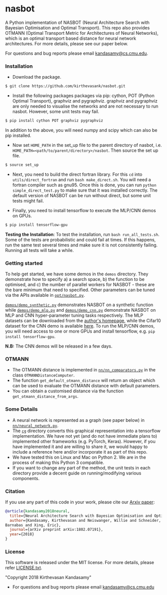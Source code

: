 # nasbot

A Python implementation of NASBOT (Neural Architecture Search with Bayesian Optimisation
and Optimal Transport).
This repo also provides OTMANN (Optimal Transport Metric for Architectures of Neural
Networks), which is an optimal transport based distance for neural network architectures.
For more details, please see our paper below.

For questions and bug reports please email kandasamy@cs.cmu.edu.

### Installation

* Download the package.
```bash
$ git clone https://github.com/kirthevasank/nasbot.git
```

* Install the following packages packages via pip: cython, POT (Python Optimal Transport),
graphviz and pygraphviz. graphviz and pygraphviz are only needed to visualise the networks
and are not necessary to run nasbot. However, some unit tests may fail.
```bash
$ pip install cython POT graphviz pygraphviz
```
  In addition to the above, you will need numpy and scipy which can also be pip installed.

* Now set `HOME_PATH` in the set_up file to the parent directory of nasbot, i.e.
`HOME_PATH=<path/to/parent/directory>/nasbot`. Then source the set up file.
```bash
$ source set_up
```

* Next, you need to build the direct fortran library. For this `cd` into `utils/direct_fortran` and run `bash make_direct.sh`. You will need a fortran compiler such as gnu95. Once this is done, you can run `python simple_direct_test.py` to make sure that it was installed correctly.
The default version of NASBOT can be run without direct, but some unit tests might fail.

* Finally, you need to install tensorflow to execute the MLP/CNN demos on GPUs.
```bash
$ pip install tensorflow-gpu
```

**Testing the Installation**:
To test the installation, run ```bash run_all_tests.sh```. Some of the tests are
probabilistic and could fail at times. If this happens, run the same test several times
and make sure it is not consistently failing. Running all tests will take a while.

### Getting started

To help get started, we have some demos in the `demos` directory.
They demonstrate how to specify a) a search space, 
b) the function to be optimised, and c) the number of parallel workers for NASBOT - these
are the bare minimum that need to specified.
Other parameters can be tuned via the APIs available in
[`opt/nasbot.py`](https://github.com/kirthevasank/nasbot/blob/master/opt/nasbot.py).

[`demos/demo_synthetic.py`](https://github.com/kirthevasank/nasbot/blob/master/demos/demo_synthetic.py)
demonstrates NASBOT on a synthetic function while
[`demos/demo_mlp.py`](https://github.com/kirthevasank/nasbot/blob/master/demos/demo_mlp.py)
and
[`demos/demo_cnn.py`](https://github.com/kirthevasank/nasbot/blob/master/demos/demo_cnn.py)
demonstrate NASBOT on MLP and CNN hyper-parameter tuning tasks respectively.
The MLP datasets can be downloaded from the
[author's homepage](http://www.cs.cmu.edu/~kkandasa/research.html),
while the Cifar10 dataset for the CNN demo is available
[here](https://www.cs.toronto.edu/~kriz/cifar.html).
To run the MLP/CNN demos, you will need access to one or more GPUs and install
tensorflow, e.g. `pip install tensorflow-gpu`.

**N.B:** The CNN demos will be released in a few days.


### OTMANN
- The OTMANN distance is implemented in
[`nn/nn_comparators.py`](https://github.com/kirthevasank/nasbot/blob/master/nn/nn_comparators.py)
in the class `OTMANNDistanceComputer`.
- The function `get_default_otmann_distance` will return an object which can be used to
  evaluate the OTMANN distance with default parameters.
- You can obtain a customised distance via the function `get_otmann_distance_from_args`.


### Some Details
- A neural network is represented as a graph (see paper below) in
[`nn/neural_network.py`](https://github.com/kirthevasank/nasbot/blob/master/nn/neural_network.py).
- The [`cg`](https://github.com/kirthevasank/nasbot/blob/master/nn/cg)
  directory converts this graphical representation into a tensorflow
  implementation. We have not yet (and do not have immediate plans to)
  implemented other frameworks (e.g. PyTorch, Keras). However, if you have implemented it
  and are willing to share it, we would happy to include a reference here and/or
  incorporate it as part of this repo.
- We have tested this on Linux and Mac on Python 2.
  We are in the process of making this Python 3 compatible.
- If you want to change any part of the method, the unit tests in each directory provide
  a decent guide on running/modifying various components.


### Citation
If you use any part of this code in your work, please cite our
[Arxiv paper](https://arxiv.org/pdf/1802.07191.pdf):

```bibtex
@article{kandasamy2018neural,
  title={Neural Architecture Search with Bayesian Optimisation and Optimal Transport},
  author={Kandasamy, Kirthevasan and Neiswanger, Willie and Schneider, Jeff and Poczos,
Barnabas and Xing, Eric},
  journal={arXiv preprint arXiv:1802.07191},
  year={2018}
}
```


### License
This software is released under the MIT license. For more details, please refer
[LICENSE.txt](https://github.com/kirthevasank/nasbot/blob/master/LICENSE.txt).

"Copyright 2018 Kirthevasan Kandasamy"

- For questions and bug reports please email kandasamy@cs.cmu.edu

